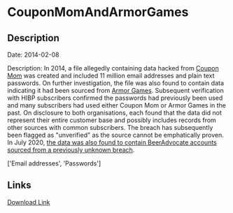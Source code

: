 # CouponMomAndArmorGames

## Description

Date: 2014-02-08

Description:
In 2014, a file allegedly containing data hacked from <a href="https://www.couponmom.com" target="_blank" rel="noopener">Coupon Mom</a> was created and included 11 million email addresses and plain text passwords. On further investigation, the file was also found to contain data indicating it had been sourced from <a href="https://armorgames.com" target="_blank" rel="noopener">Armor Games</a>. Subsequent verification with HIBP subscribers confirmed the passwords had previously been used and many subscribers had used either Coupon Mom or Armor Games in the past. On disclosure to both organisations, each found that the data did not represent their entire customer base and possibly includes records from other sources with common subscribers. The breach has subsequently been flagged as &quot;unverified&quot; as the source cannot be emphatically proven. In July 2020, <a href="https://www.troyhunt.com/how-beeradvocate-learned-theyd-been-pwned/" target="_blank" rel="noopener">the data was also found to contain BeerAdvocate accounts sourced from a previously unknown breach</a>.


['Email addresses', 'Passwords']

## Links

[Download Link](https://link-to.net/1229997/285.1042129087954/dynamic/?r=)